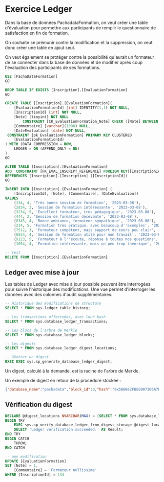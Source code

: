 # Exercice Ledger

Dans la base de données PachadataFormation, on veut créer une table d'évaluation pour permettre aux participants de remplir le questionnaire de satisfaction en fin de formation.

On souhaite se prémunir contre la modification et la suppression, on veut donc créer une table en ajout seul.

On veut également se protéger contre la possibilité qu'aurait un formateur de se connecter dans la base de données et de modifier après coup l'évaluation des participants de ses formations.

```sql
USE [PachaDataFormation]
GO

DROP TABLE IF EXISTS [Inscription].[EvaluationFormation]
GO

CREATE TABLE [Inscription].[EvaluationFormation](
	[EvaluationFormationId] [int] IDENTITY(1,1) NOT NULL,
	[InscriptionId] [int] NOT NULL,
	[Note] [tinyint] NOT NULL 
		CONSTRAINT [CK_EvaluationFormation_Note] CHECK ([Note] BETWEEN 1 AND 5),
	[Commentaire] [varchar](1000) NULL,
	[DateEvaluation] [date] NOT NULL,
 CONSTRAINT [pk_EvaluationFormation] PRIMARY KEY CLUSTERED 
	(EvaluationFormationId)
) WITH (DATA_COMPRESSION = ROW,
	LEDGER = ON (APPEND_ONLY = ON)
)
GO

ALTER TABLE [Inscription].[EvaluationFormation]
ADD  CONSTRAINT [FK_EVAL_INSCRIPT_REFERENCE] FOREIGN KEY([InscriptionId])
REFERENCES [Inscription].[Inscription] ([InscriptionId])
GO

INSERT INTO [Inscription].[EvaluationFormation] (
	[InscriptionId], [Note], [Commentaire], [DateEvaluation])
VALUES 
    (134, 4, 'Très bonne session de formation', '2023-03-08'),
    (2834, 3, 'Session de formation intéressante', '2023-03-08'),
    (3234, 5, 'Excellent formateur, très pédagogique', '2023-03-08'),
    (444, 2, 'Session de formation décevante', '2023-03-08'),
    (8345, 4, 'Bonne ambiance, formateur sympathique', '2023-03-08'),
    (234, 5, 'Formation très pratique, avec beaucoup d''exemples', '2023-03-08'),
    (7512, 3, 'Formateur compétent, mais support de cours peu clair', '2023-03-08'),
    (8834, 4, 'Session de formation utile pour mon travail', '2023-03-08'),
    (9123, 5, 'Formateur à l''écoute, réponse à toutes nos questions', '2023-03-08'),
    (1054, 4, 'Formation intéressante, mais un peu trop théorique', '2023-03-08');

-- test
DELETE FROM [Inscription].[EvaluationFormation]
```

## Ledger avec mise à jour

Les tables de Ledger avec mise à jour possible peuvent être interrogées pour suivre l'historique des modifications. Une vue permet d'interroger les données avec des colonnes d'audit supplémentaires.

```sql
-- Historique des modifications de structure
SELECT * FROM sys.ledger_table_history;

-- Les transactions effectuées, avec leur hash
SELECT * FROM sys.database_ledger_transactions;

-- Les blocs de l'arbre de Merkle
SELECT * FROM sys.database_ledger_blocks;

-- Les digests
SELECT * FROM sys.database_ledger_digest_locations;

-- Générer un digest
EXEC EXEC sys.sp_generate_database_ledger_digest;
```

Un digest, calculé à la demande, est la racine de l'arbre de Merkle.

Un exemple de digest en retour de la procédure stockée :

```json
{"database_name":"pachadata","block_id":0,"hash":"0x586862FBBE007306A7EAAC0D3416C1ABEC47941EF79AB83755208903D28D307F","last_transaction_commit_time":"2023-08-15T18:58:20.3566667","digest_time":"2023-08-16T06:09:47.1258435"}
```

## Vérification du digest

```sql
DECLARE @digest_locations NVARCHAR(MAX) = (SELECT * FROM sys.database_ledger_digest_locations FOR JSON AUTO, INCLUDE_NULL_VALUES);SELECT @digest_locations as digest_locations;
BEGIN TRY
    EXEC sys.sp_verify_database_ledger_from_digest_storage @digest_locations;
    SELECT 'Ledger verification succeeded.' AS Result;
END TRY
BEGIN CATCH
    THROW;
END CATCH

-- une modification
UPDATE [EvaluationFormation]
SET [Note] = 1,
	[Commentaire] = 'Formateur nullissime'
WHERE [InscriptionId] = 134
```